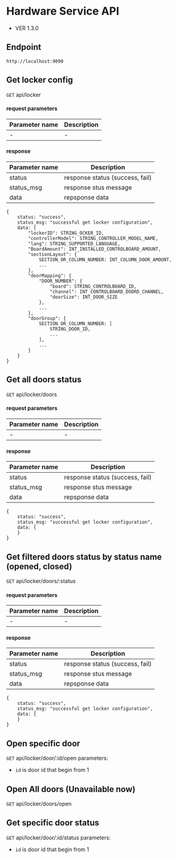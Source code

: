 # Hardware Service API
* VER 1.3.0

## Endpoint
`http://localhost:9090`

## Get locker config
`GET` api/locker
#### request parameters
| Parameter name | Description |
| ------------- | ------------- |
| -  | -  |

#### response
| Parameter name | Description |
| ------------- | ------------- |
| status  | response status (success, fail)  |
| status_msg  | response stus message |
| data  | repsponse data  |

```
{
    status: "success",
    status_msg: "successful get locker configuration",
    data: {
        "lockerID": STRING_OCKER_ID,
        "controllerModel": STRING_CONTROLLER_MODEL_NAME,
        "lang": STRING_SUPPORTED_LANGUAGE,
        "BoardAmount": INT_INSTALLED_CONTROLBOARD_AMOUNT,
        "sectionLayout": {
            SECTION_OR_COLUMN_NUMBER: INT_COLUMN_DOOR_AMOUNT,
            ...
        },
        "doorMapping": {
            "DOOR_NUMBER": {
                "board": STRING_CONTROLBOARD_ID,
                "channel": INT_CONTROLBOARD_DOORD_CHANNEL,
                "doorSize": INT_DOOR_SIZE
            },
            ...
        },
        "doorGroup": {
            SECTION_OR_COLUMN_NUMBER: [
                STRING_DOOR_ID,
                ...
            ],
            ...
        }
    }
}

```

## Get all doors status
`GET` api/locker/doors

#### request parameters
| Parameter name | Description |
| ------------- | ------------- |
| -  | -  |

#### response
| Parameter name | Description |
| ------------- | ------------- |
| status  | response status (success, fail)  |
| status_msg  | response stus message |
| data  | repsponse data  |

```
{
    status: "success",
    status_msg: "successful get locker configuration",
    data: {
    }
}

```

## Get filtered doors status by status name (opened, closed)
`GET` api/locker/doors/:status

#### request parameters
| Parameter name | Description |
| ------------- | ------------- |
| -  | -  |

#### response
| Parameter name | Description |
| ------------- | ------------- |
| status  | response status (success, fail)  |
| status_msg  | response stus message |
| data  | repsponse data  |

```
{
    status: "success",
    status_msg: "successful get locker configuration",
    data: {
    }
}

```


## Open specific door
`GET` api/locker/door/:id/open
parameters:
- `id` is door id that begin from 1


## Open All doors (Unavailable now)
`GET` api/locker/doors/open


## Get specific door status
`GET` api/locker/door/:id/status
parameters:
- `id` is door id that begin from 1
